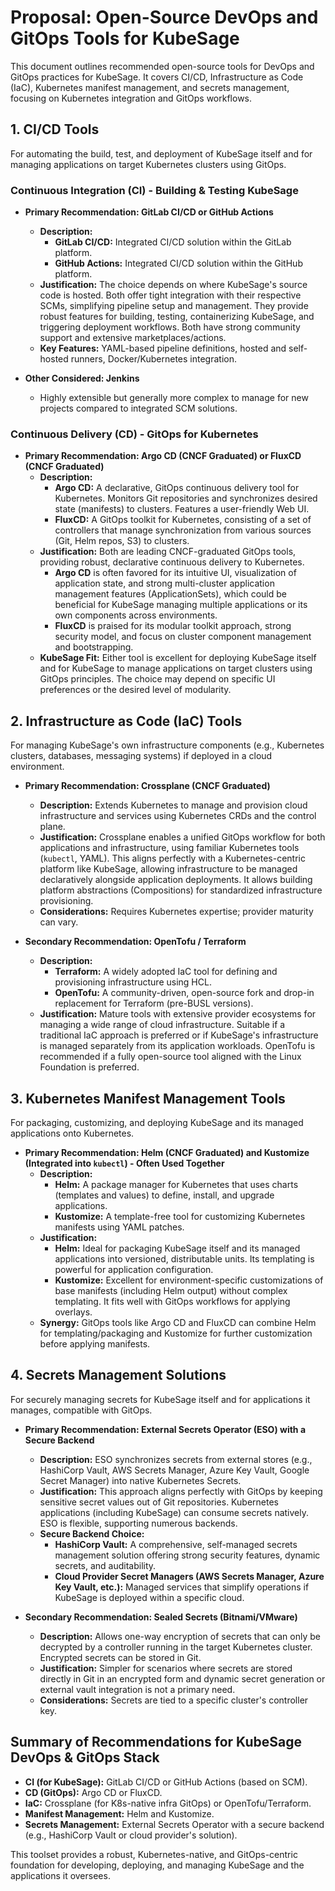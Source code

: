 # Proposal: Open-Source DevOps and GitOps Tools for KubeSage

This document outlines recommended open-source tools for DevOps and GitOps practices for KubeSage. It covers CI/CD, Infrastructure as Code (IaC), Kubernetes manifest management, and secrets management, focusing on Kubernetes integration and GitOps workflows.

## 1. CI/CD Tools

For automating the build, test, and deployment of KubeSage itself and for managing applications on target Kubernetes clusters using GitOps.

### Continuous Integration (CI) - Building & Testing KubeSage

*   **Primary Recommendation: GitLab CI/CD or GitHub Actions**
    *   **Description:**
        *   **GitLab CI/CD:** Integrated CI/CD solution within the GitLab platform.
        *   **GitHub Actions:** Integrated CI/CD solution within the GitHub platform.
    *   **Justification:** The choice depends on where KubeSage's source code is hosted. Both offer tight integration with their respective SCMs, simplifying pipeline setup and management. They provide robust features for building, testing, containerizing KubeSage, and triggering deployment workflows. Both have strong community support and extensive marketplaces/actions.
    *   **Key Features:** YAML-based pipeline definitions, hosted and self-hosted runners, Docker/Kubernetes integration.

*   **Other Considered: Jenkins**
    *   Highly extensible but generally more complex to manage for new projects compared to integrated SCM solutions.

### Continuous Delivery (CD) - GitOps for Kubernetes

*   **Primary Recommendation: Argo CD (CNCF Graduated) or FluxCD (CNCF Graduated)**
    *   **Description:**
        *   **Argo CD:** A declarative, GitOps continuous delivery tool for Kubernetes. Monitors Git repositories and synchronizes desired state (manifests) to clusters. Features a user-friendly Web UI.
        *   **FluxCD:** A GitOps toolkit for Kubernetes, consisting of a set of controllers that manage synchronization from various sources (Git, Helm repos, S3) to clusters.
    *   **Justification:** Both are leading CNCF-graduated GitOps tools, providing robust, declarative continuous delivery to Kubernetes.
        *   **Argo CD** is often favored for its intuitive UI, visualization of application state, and strong multi-cluster application management features (ApplicationSets), which could be beneficial for KubeSage managing multiple applications or its own components across environments.
        *   **FluxCD** is praised for its modular toolkit approach, strong security model, and focus on cluster component management and bootstrapping.
    *   **KubeSage Fit:** Either tool is excellent for deploying KubeSage itself and for KubeSage to manage applications on target clusters using GitOps principles. The choice may depend on specific UI preferences or the desired level of modularity.

## 2. Infrastructure as Code (IaC) Tools

For managing KubeSage's own infrastructure components (e.g., Kubernetes clusters, databases, messaging systems) if deployed in a cloud environment.

*   **Primary Recommendation: Crossplane (CNCF Graduated)**
    *   **Description:** Extends Kubernetes to manage and provision cloud infrastructure and services using Kubernetes CRDs and the control plane.
    *   **Justification:** Crossplane enables a unified GitOps workflow for both applications and infrastructure, using familiar Kubernetes tools (`kubectl`, YAML). This aligns perfectly with a Kubernetes-centric platform like KubeSage, allowing infrastructure to be managed declaratively alongside application deployments. It allows building platform abstractions (Compositions) for standardized infrastructure provisioning.
    *   **Considerations:** Requires Kubernetes expertise; provider maturity can vary.

*   **Secondary Recommendation: OpenTofu / Terraform**
    *   **Description:**
        *   **Terraform:** A widely adopted IaC tool for defining and provisioning infrastructure using HCL.
        *   **OpenTofu:** A community-driven, open-source fork and drop-in replacement for Terraform (pre-BUSL versions).
    *   **Justification:** Mature tools with extensive provider ecosystems for managing a wide range of cloud infrastructure. Suitable if a traditional IaC approach is preferred or if KubeSage's infrastructure is managed separately from its application workloads. OpenTofu is recommended if a fully open-source tool aligned with the Linux Foundation is preferred.

## 3. Kubernetes Manifest Management Tools

For packaging, customizing, and deploying KubeSage and its managed applications onto Kubernetes.

*   **Primary Recommendation: Helm (CNCF Graduated) and Kustomize (Integrated into `kubectl`) - Often Used Together**
    *   **Description:**
        *   **Helm:** A package manager for Kubernetes that uses charts (templates and values) to define, install, and upgrade applications.
        *   **Kustomize:** A template-free tool for customizing Kubernetes manifests using YAML patches.
    *   **Justification:**
        *   **Helm:** Ideal for packaging KubeSage itself and its managed applications into versioned, distributable units. Its templating is powerful for application configuration.
        *   **Kustomize:** Excellent for environment-specific customizations of base manifests (including Helm output) without complex templating. It fits well with GitOps workflows for applying overlays.
    *   **Synergy:** GitOps tools like Argo CD and FluxCD can combine Helm for templating/packaging and Kustomize for further customization before applying manifests.

## 4. Secrets Management Solutions

For securely managing secrets for KubeSage itself and for applications it manages, compatible with GitOps.

*   **Primary Recommendation: External Secrets Operator (ESO) with a Secure Backend**
    *   **Description:** ESO synchronizes secrets from external stores (e.g., HashiCorp Vault, AWS Secrets Manager, Azure Key Vault, Google Secret Manager) into native Kubernetes Secrets.
    *   **Justification:** This approach aligns perfectly with GitOps by keeping sensitive secret values out of Git repositories. Kubernetes applications (including KubeSage) can consume secrets natively. ESO is flexible, supporting numerous backends.
    *   **Secure Backend Choice:**
        *   **HashiCorp Vault:** A comprehensive, self-managed secrets management solution offering strong security features, dynamic secrets, and auditability.
        *   **Cloud Provider Secret Managers (AWS Secrets Manager, Azure Key Vault, etc.):** Managed services that simplify operations if KubeSage is deployed within a specific cloud.

*   **Secondary Recommendation: Sealed Secrets (Bitnami/VMware)**
    *   **Description:** Allows one-way encryption of secrets that can only be decrypted by a controller running in the target Kubernetes cluster. Encrypted secrets can be stored in Git.
    *   **Justification:** Simpler for scenarios where secrets are stored directly in Git in an encrypted form and dynamic secret generation or external vault integration is not a primary need.
    *   **Considerations:** Secrets are tied to a specific cluster's controller key.

## Summary of Recommendations for KubeSage DevOps & GitOps Stack

*   **CI (for KubeSage):** GitLab CI/CD or GitHub Actions (based on SCM).
*   **CD (GitOps):** Argo CD or FluxCD.
*   **IaC:** Crossplane (for K8s-native infra GitOps) or OpenTofu/Terraform.
*   **Manifest Management:** Helm and Kustomize.
*   **Secrets Management:** External Secrets Operator with a secure backend (e.g., HashiCorp Vault or cloud provider's solution).

This toolset provides a robust, Kubernetes-native, and GitOps-centric foundation for developing, deploying, and managing KubeSage and the applications it oversees.
